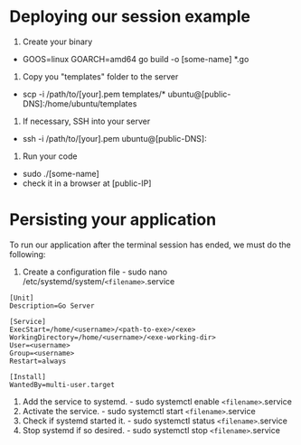 # Deploying our session example

1. Create your binary
  - GOOS=linux GOARCH=amd64 go build -o [some-name] *.go

1. Copy you "templates" folder to the server
  - scp -i /path/to/[your].pem templates/* ubuntu@[public-DNS]:/home/ubuntu/templates

1. If necessary, SSH into your server
  - ssh -i /path/to/[your].pem ubuntu@[public-DNS]:

1. Run your code
  - sudo ./[some-name]
  - check it in a browser at [public-IP]

# Persisting your application

  To run our application after the terminal session has ended, we must do the following:

  1. Create a configuration file
    - sudo nano /etc/systemd/system/```<filename>```.service

  ```
  [Unit]
  Description=Go Server

  [Service]
  ExecStart=/home/<username>/<path-to-exe>/<exe>
  WorkingDirectory=/home/<username>/<exe-working-dir>
  User=<username>
  Group=<username>
  Restart=always

  [Install]
  WantedBy=multi-user.target
  ```

  1. Add the service to systemd.
    - sudo systemctl enable ```<filename>```.service
  1. Activate the service.
    - sudo systemctl start ```<filename>```.service
  1. Check if systemd started it.
    - sudo systemctl status ```<filename>```.service
  1. Stop systemd if so desired.
    - sudo systemctl stop ```<filename>```.service